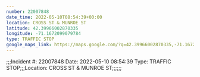 ```yaml
---
number: 22007848
date_time: 2022-05-10T08:54:39+00:00
location: CROSS ST & MUNROE ST
latitude: 42.39966002870335
longitude: -71.1672099079784
type: TRAFFIC STOP
google_maps_link: https://maps.google.com/?q=42.39966002870335,-71.1672099079784
---
```


;;;Incident #: 22007848  Date: 2022-05-10 08:54:39   Type: TRAFFIC STOP;;;Location: CROSS ST & MUNROE ST;;;;;;
